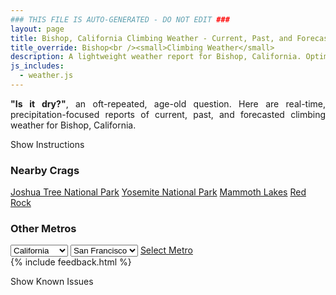 ```yaml
---
### THIS FILE IS AUTO-GENERATED - DO NOT EDIT ###
layout: page
title: Bishop, California Climbing Weather - Current, Past, and Forecasted Report
title_override: Bishop<br /><small>Climbing Weather</small>
description: A lightweight weather report for Bishop, California. Optimized for slow internet connections.
js_includes:
  - weather.js
---
```


<section class="measure center lh-copy f5-ns f6 ph2 mv4" style="text-align: justify;">
<strong>"Is it dry?"</strong>, an oft-repeated, age-old question. Here are real-time,
precipitation-focused reports of current, past, and forecasted climbing weather for Bishop, California.
</section>

<p id="settings-toggle" class="mw5 b center tc hover-light-red black-70 pointer">Show Instructions</p>
<section id="settings" class="overflow-hidden" style="display:none;">
    <div class="mv2 ph2 center">
        <div class="fn f6 tc pv2">
            <p class="measure lh-copy center"><strong>Show/hide hourly forecasts</strong> by clicking the desired day.</p>
            <hr class="mw5 p0 mv2 o-60 b0 bt b--light-red light-red bg-light-red">
            <p class="measure lh-copy center"><strong>Current and Past conditions</strong> are measured by the nearest weather station. <strong>Forecast conditions</strong> are calculated and polled separately.</p>
            <hr class="mw5 p0 mv2 o-60 b0 bt b--light-red light-red bg-light-red">
            <p class="measure lh-copy center"><strong>Having issues?</strong> Try <a id="clear-cache" class="no-underline relative fancy-link light-red hover-light-red" href="#">clearing the local cache</a>.</p>
            <hr class="mw5 p0 mv2 o-60 b0 bt b--light-red light-red bg-light-red">
            <p class="measure lh-copy center">Weather data sourced from <a class="no-underline fancy-link relative light-red" target="_blank" href="https://www.weather.gov/documentation/services-web-api">weather.gov</a>.</p>
        </div>
    </div>
</section>
<section id="weather" data-crag="bishop-california" class="mv4-ns mv3 ph2 center"></section>
<section id="nearby" class="tc lh-copy">
  <h3>Nearby Crags</h3>
<a class="nowrap no-underline fancy-link relative light-red mh3" href="/crags/joshua-tree-national-park-california-weather.html">Joshua Tree National Park</a>
<a class="nowrap no-underline fancy-link relative light-red mh3" href="/crags/yosemite-national-park-california-weather.html">Yosemite National Park</a>
<a class="nowrap no-underline fancy-link relative light-red mh3" href="/crags/mammoth-lakes-california-weather.html">Mammoth Lakes</a>
<a class="nowrap no-underline fancy-link relative light-red mh3" href="/crags/red-rock-nevada-weather.html">Red Rock</a>
</section>
<section id="nearby" class="tc lh-copy">
  <h3>Other Metros</h3>
  <select class="ma1 bg-near-white pa2" id="stateSel">
    <option value="Texas">Texas</option>
    <option value="Washington">Washington</option>
    <option value="Colorado">Colorado</option>
    <option value="Tennessee">Tennessee</option>
    <option value="Utah">Utah</option>
    <option value="California" selected>California</option>
  </select>
  <select class="ma1 bg-near-white pa2" id="citySel">
    <option value="San Francisco" selected>San Francisco</option>
    <option value="Los Angeles">Los Angeles</option>
  </select>
  <a id="selectMetro" class="f6 link dim ph3 pv2 ma1 dib white bg-light-red" href="/crags/san-francisco-california-weather.html">Select Metro</a>
  <script>
    var states = [];
    states["Texas"] = "Austin"
    states["Washington"] = "Seattle"
    states["Colorado"] = "Denver"
    states["Tennessee"] = "Nashville"
    states["Utah"] = "Salt Lake City"
    states["California"] = "San Francisco|Los Angeles"
  </script>
</section>
{% include feedback.html %}
<p id="issues-toggle" class="mw5 b center tc hover-light-red black-70 pointer">Show Known Issues</p>
<section id="issues" class="overflow-hidden tc f6">
</section>

<script>
  var weekly_VEF_14_168 = {"updated":"2021-07-27T07:33:04+00:00","units":"us","forecastGenerator":"BaselineForecastGenerator","generatedAt":"2021-07-27T08:44:27+00:00","updateTime":"2021-07-27T07:33:04+00:00","validTimes":"2021-07-27T01:00:00+00:00/P8DT6H","elevation":{"value":1296.0096,"unitCode":"unit:m"},"periods":[{"number":1,"name":"Overnight","startTime":"2021-07-27T01:00:00-07:00","endTime":"2021-07-27T06:00:00-07:00","isDaytime":false,"temperature":64,"temperatureUnit":"F","temperatureTrend":"rising","windSpeed":"6 mph","windDirection":"SW","icon":"https://api.weather.gov/icons/land/night/sct?size=medium","shortForecast":"Partly Cloudy","detailedForecast":"Partly cloudy. Low around 64, with temperatures rising to around 69 overnight. Southwest wind around 6 mph."},{"number":2,"name":"Tuesday","startTime":"2021-07-27T06:00:00-07:00","endTime":"2021-07-27T18:00:00-07:00","isDaytime":true,"temperature":93,"temperatureUnit":"F","temperatureTrend":"falling","windSpeed":"2 to 12 mph","windDirection":"SSE","icon":"https://api.weather.gov/icons/land/day/few/tsra_hi,20?size=medium","shortForecast":"Sunny then Slight Chance Showers And Thunderstorms","detailedForecast":"A slight chance of showers and thunderstorms after 3pm. Sunny. High near 93, with temperatures falling to around 91 in the afternoon. South southeast wind 2 to 12 mph, with gusts as high as 20 mph. Chance of precipitation is 20%."},{"number":3,"name":"Tuesday Night","startTime":"2021-07-27T18:00:00-07:00","endTime":"2021-07-28T06:00:00-07:00","isDaytime":false,"temperature":65,"temperatureUnit":"F","temperatureTrend":"rising","windSpeed":"3 to 10 mph","windDirection":"W","icon":"https://api.weather.gov/icons/land/night/tsra_hi,20/sct?size=medium","shortForecast":"Slight Chance Showers And Thunderstorms then Partly Cloudy","detailedForecast":"A slight chance of showers and thunderstorms before 7pm. Partly cloudy. Low around 65, with temperatures rising to around 69 overnight. West wind 3 to 10 mph, with gusts as high as 18 mph. Chance of precipitation is 20%."},{"number":4,"name":"Wednesday","startTime":"2021-07-28T06:00:00-07:00","endTime":"2021-07-28T18:00:00-07:00","isDaytime":true,"temperature":93,"temperatureUnit":"F","temperatureTrend":null,"windSpeed":"2 to 13 mph","windDirection":"SSW","icon":"https://api.weather.gov/icons/land/day/tsra_hi,30?size=medium","shortForecast":"Chance Showers And Thunderstorms","detailedForecast":"A chance of showers and thunderstorms between 11am and 5pm. Mostly sunny, with a high near 93. South southwest wind 2 to 13 mph, with gusts as high as 21 mph. Chance of precipitation is 30%."},{"number":5,"name":"Wednesday Night","startTime":"2021-07-28T18:00:00-07:00","endTime":"2021-07-29T06:00:00-07:00","isDaytime":false,"temperature":64,"temperatureUnit":"F","temperatureTrend":null,"windSpeed":"5 to 13 mph","windDirection":"WNW","icon":"https://api.weather.gov/icons/land/night/few?size=medium","shortForecast":"Mostly Clear","detailedForecast":"Mostly clear, with a low around 64. West northwest wind 5 to 13 mph, with gusts as high as 22 mph."},{"number":6,"name":"Thursday","startTime":"2021-07-29T06:00:00-07:00","endTime":"2021-07-29T18:00:00-07:00","isDaytime":true,"temperature":95,"temperatureUnit":"F","temperatureTrend":null,"windSpeed":"3 to 13 mph","windDirection":"NNW","icon":"https://api.weather.gov/icons/land/day/tsra_hi,40?size=medium","shortForecast":"Chance Showers And Thunderstorms","detailedForecast":"A chance of showers and thunderstorms after 11am. Mostly sunny, with a high near 95. Chance of precipitation is 40%."},{"number":7,"name":"Thursday Night","startTime":"2021-07-29T18:00:00-07:00","endTime":"2021-07-30T06:00:00-07:00","isDaytime":false,"temperature":66,"temperatureUnit":"F","temperatureTrend":null,"windSpeed":"5 to 13 mph","windDirection":"WNW","icon":"https://api.weather.gov/icons/land/night/tsra_hi,20/sct?size=medium","shortForecast":"Slight Chance Showers And Thunderstorms then Partly Cloudy","detailedForecast":"A slight chance of showers and thunderstorms before 11pm. Partly cloudy, with a low around 66. Chance of precipitation is 20%."},{"number":8,"name":"Friday","startTime":"2021-07-30T06:00:00-07:00","endTime":"2021-07-30T18:00:00-07:00","isDaytime":true,"temperature":94,"temperatureUnit":"F","temperatureTrend":null,"windSpeed":"6 to 16 mph","windDirection":"W","icon":"https://api.weather.gov/icons/land/day/tsra_hi?size=medium","shortForecast":"Chance Showers And Thunderstorms","detailedForecast":"A chance of showers and thunderstorms between 11am and 5pm, then a chance of showers and thunderstorms. Mostly sunny, with a high near 94."},{"number":9,"name":"Friday Night","startTime":"2021-07-30T18:00:00-07:00","endTime":"2021-07-31T06:00:00-07:00","isDaytime":false,"temperature":66,"temperatureUnit":"F","temperatureTrend":null,"windSpeed":"6 to 16 mph","windDirection":"W","icon":"https://api.weather.gov/icons/land/night/tsra_sct?size=medium","shortForecast":"Chance Showers And Thunderstorms","detailedForecast":"A chance of showers and thunderstorms. Mostly cloudy, with a low around 66."},{"number":10,"name":"Saturday","startTime":"2021-07-31T06:00:00-07:00","endTime":"2021-07-31T18:00:00-07:00","isDaytime":true,"temperature":88,"temperatureUnit":"F","temperatureTrend":null,"windSpeed":"5 to 15 mph","windDirection":"S","icon":"https://api.weather.gov/icons/land/day/tsra_sct?size=medium","shortForecast":"Chance Showers And Thunderstorms","detailedForecast":"A slight chance of rain showers before 11am, then a chance of showers and thunderstorms between 11am and 5pm, then a chance of showers and thunderstorms. Partly sunny, with a high near 88."},{"number":11,"name":"Saturday Night","startTime":"2021-07-31T18:00:00-07:00","endTime":"2021-08-01T06:00:00-07:00","isDaytime":false,"temperature":63,"temperatureUnit":"F","temperatureTrend":null,"windSpeed":"6 to 14 mph","windDirection":"WNW","icon":"https://api.weather.gov/icons/land/night/tsra_sct/bkn?size=medium","shortForecast":"Chance Showers And Thunderstorms then Mostly Cloudy","detailedForecast":"A chance of showers and thunderstorms before 11pm. Mostly cloudy, with a low around 63."},{"number":12,"name":"Sunday","startTime":"2021-08-01T06:00:00-07:00","endTime":"2021-08-01T18:00:00-07:00","isDaytime":true,"temperature":90,"temperatureUnit":"F","temperatureTrend":null,"windSpeed":"6 to 15 mph","windDirection":"WNW","icon":"https://api.weather.gov/icons/land/day/tsra_hi?size=medium","shortForecast":"Slight Chance Showers And Thunderstorms","detailedForecast":"A slight chance of showers and thunderstorms after 11am. Mostly sunny, with a high near 90."},{"number":13,"name":"Sunday Night","startTime":"2021-08-01T18:00:00-07:00","endTime":"2021-08-02T06:00:00-07:00","isDaytime":false,"temperature":62,"temperatureUnit":"F","temperatureTrend":null,"windSpeed":"6 to 14 mph","windDirection":"WNW","icon":"https://api.weather.gov/icons/land/night/tsra_hi/sct?size=medium","shortForecast":"Slight Chance Showers And Thunderstorms then Partly Cloudy","detailedForecast":"A slight chance of showers and thunderstorms before 11pm. Partly cloudy, with a low around 62."},{"number":14,"name":"Monday","startTime":"2021-08-02T06:00:00-07:00","endTime":"2021-08-02T18:00:00-07:00","isDaytime":true,"temperature":93,"temperatureUnit":"F","temperatureTrend":null,"windSpeed":"6 to 14 mph","windDirection":"S","icon":"https://api.weather.gov/icons/land/day/few?size=medium","shortForecast":"Sunny","detailedForecast":"Sunny, with a high near 93."}]}
  var hourly_VEF_14_168 = {"@context":["https://geojson.org/geojson-ld/geojson-context.jsonld",{"@version":"1.1","wx":"https://api.weather.gov/ontology#","geo":"http://www.opengis.net/ont/geosparql#","unit":"http://codes.wmo.int/common/unit/","@vocab":"https://api.weather.gov/ontology#"}],"type":"Feature","geometry":{"type":"Polygon","coordinates":[[[-118.4359379,37.3613888],[-118.43111449999999,37.3394267],[-118.40343299999999,37.343266299999996],[-118.40825099999999,37.3652289],[-118.4359379,37.3613888]]]},"properties":{"updated":"2021-07-27T07:33:04+00:00","units":"us","forecastGenerator":"HourlyForecastGenerator","generatedAt":"2021-07-27T08:44:28+00:00","updateTime":"2021-07-27T07:33:04+00:00","validTimes":"2021-07-27T01:00:00+00:00/P8DT6H","elevation":{"value":1296.0096,"unitCode":"unit:m"},"periods":[{"number":1,"name":"","startTime":"2021-07-27T01:00:00-07:00","endTime":"2021-07-27T02:00:00-07:00","isDaytime":false,"temperature":77,"temperatureUnit":"F","temperatureTrend":null,"windSpeed":"6 mph","windDirection":"SSE","icon":"https://api.weather.gov/icons/land/night/sct?size=small","shortForecast":"Partly Cloudy","detailedForecast":""},{"number":2,"name":"","startTime":"2021-07-27T02:00:00-07:00","endTime":"2021-07-27T03:00:00-07:00","isDaytime":false,"temperature":74,"temperatureUnit":"F","temperatureTrend":null,"windSpeed":"6 mph","windDirection":"SSE","icon":"https://api.weather.gov/icons/land/night/sct?size=small","shortForecast":"Partly Cloudy","detailedForecast":""},{"number":3,"name":"","startTime":"2021-07-27T03:00:00-07:00","endTime":"2021-07-27T04:00:00-07:00","isDaytime":false,"temperature":72,"temperatureUnit":"F","temperatureTrend":null,"windSpeed":"5 mph","windDirection":"SSW","icon":"https://api.weather.gov/icons/land/night/sct?size=small","shortForecast":"Partly Cloudy","detailedForecast":""},{"number":4,"name":"","startTime":"2021-07-27T04:00:00-07:00","endTime":"2021-07-27T05:00:00-07:00","isDaytime":false,"temperature":70,"temperatureUnit":"F","temperatureTrend":null,"windSpeed":"3 mph","windDirection":"SW","icon":"https://api.weather.gov/icons/land/night/sct?size=small","shortForecast":"Partly Cloudy","detailedForecast":""},{"number":5,"name":"","startTime":"2021-07-27T05:00:00-07:00","endTime":"2021-07-27T06:00:00-07:00","isDaytime":false,"temperature":69,"temperatureUnit":"F","temperatureTrend":null,"windSpeed":"3 mph","windDirection":"W","icon":"https://api.weather.gov/icons/land/night/few?size=small","shortForecast":"Mostly Clear","detailedForecast":""},{"number":6,"name":"","startTime":"2021-07-27T06:00:00-07:00","endTime":"2021-07-27T07:00:00-07:00","isDaytime":true,"temperature":66,"temperatureUnit":"F","temperatureTrend":null,"windSpeed":"3 mph","windDirection":"W","icon":"https://api.weather.gov/icons/land/day/few?size=small","shortForecast":"Sunny","detailedForecast":""},{"number":7,"name":"","startTime":"2021-07-27T07:00:00-07:00","endTime":"2021-07-27T08:00:00-07:00","isDaytime":true,"temperature":65,"temperatureUnit":"F","temperatureTrend":null,"windSpeed":"3 mph","windDirection":"WNW","icon":"https://api.weather.gov/icons/land/day/few?size=small","shortForecast":"Sunny","detailedForecast":""},{"number":8,"name":"","startTime":"2021-07-27T08:00:00-07:00","endTime":"2021-07-27T09:00:00-07:00","isDaytime":true,"temperature":69,"temperatureUnit":"F","temperatureTrend":null,"windSpeed":"2 mph","windDirection":"NW","icon":"https://api.weather.gov/icons/land/day/few?size=small","shortForecast":"Sunny","detailedForecast":""},{"number":9,"name":"","startTime":"2021-07-27T09:00:00-07:00","endTime":"2021-07-27T10:00:00-07:00","isDaytime":true,"temperature":73,"temperatureUnit":"F","temperatureTrend":null,"windSpeed":"2 mph","windDirection":"SE","icon":"https://api.weather.gov/icons/land/day/few?size=small","shortForecast":"Sunny","detailedForecast":""},{"number":10,"name":"","startTime":"2021-07-27T10:00:00-07:00","endTime":"2021-07-27T11:00:00-07:00","isDaytime":true,"temperature":80,"temperatureUnit":"F","temperatureTrend":null,"windSpeed":"3 mph","windDirection":"SE","icon":"https://api.weather.gov/icons/land/day/few?size=small","shortForecast":"Sunny","detailedForecast":""},{"number":11,"name":"","startTime":"2021-07-27T11:00:00-07:00","endTime":"2021-07-27T12:00:00-07:00","isDaytime":true,"temperature":84,"temperatureUnit":"F","temperatureTrend":null,"windSpeed":"6 mph","windDirection":"SE","icon":"https://api.weather.gov/icons/land/day/sct?size=small","shortForecast":"Mostly Sunny","detailedForecast":""},{"number":12,"name":"","startTime":"2021-07-27T12:00:00-07:00","endTime":"2021-07-27T13:00:00-07:00","isDaytime":true,"temperature":87,"temperatureUnit":"F","temperatureTrend":null,"windSpeed":"8 mph","windDirection":"SE","icon":"https://api.weather.gov/icons/land/day/few?size=small","shortForecast":"Sunny","detailedForecast":""},{"number":13,"name":"","startTime":"2021-07-27T13:00:00-07:00","endTime":"2021-07-27T14:00:00-07:00","isDaytime":true,"temperature":89,"temperatureUnit":"F","temperatureTrend":null,"windSpeed":"9 mph","windDirection":"SE","icon":"https://api.weather.gov/icons/land/day/few?size=small","shortForecast":"Sunny","detailedForecast":""},{"number":14,"name":"","startTime":"2021-07-27T14:00:00-07:00","endTime":"2021-07-27T15:00:00-07:00","isDaytime":true,"temperature":91,"temperatureUnit":"F","temperatureTrend":null,"windSpeed":"9 mph","windDirection":"SE","icon":"https://api.weather.gov/icons/land/day/few?size=small","shortForecast":"Sunny","detailedForecast":""},{"number":15,"name":"","startTime":"2021-07-27T15:00:00-07:00","endTime":"2021-07-27T16:00:00-07:00","isDaytime":true,"temperature":92,"temperatureUnit":"F","temperatureTrend":null,"windSpeed":"10 mph","windDirection":"SSE","icon":"https://api.weather.gov/icons/land/day/tsra_hi?size=small","shortForecast":"Slight Chance Showers And Thunderstorms","detailedForecast":""},{"number":16,"name":"","startTime":"2021-07-27T16:00:00-07:00","endTime":"2021-07-27T17:00:00-07:00","isDaytime":true,"temperature":92,"temperatureUnit":"F","temperatureTrend":null,"windSpeed":"10 mph","windDirection":"SE","icon":"https://api.weather.gov/icons/land/day/tsra_hi?size=small","shortForecast":"Slight Chance Showers And Thunderstorms","detailedForecast":""},{"number":17,"name":"","startTime":"2021-07-27T17:00:00-07:00","endTime":"2021-07-27T18:00:00-07:00","isDaytime":true,"temperature":91,"temperatureUnit":"F","temperatureTrend":null,"windSpeed":"12 mph","windDirection":"S","icon":"https://api.weather.gov/icons/land/day/tsra_sct?size=small","shortForecast":"Slight Chance Showers And Thunderstorms","detailedForecast":""},{"number":18,"name":"","startTime":"2021-07-27T18:00:00-07:00","endTime":"2021-07-27T19:00:00-07:00","isDaytime":false,"temperature":91,"temperatureUnit":"F","temperatureTrend":null,"windSpeed":"10 mph","windDirection":"SSE","icon":"https://api.weather.gov/icons/land/night/tsra_hi?size=small","shortForecast":"Slight Chance Showers And Thunderstorms","detailedForecast":""},{"number":19,"name":"","startTime":"2021-07-27T19:00:00-07:00","endTime":"2021-07-27T20:00:00-07:00","isDaytime":false,"temperature":90,"temperatureUnit":"F","temperatureTrend":null,"windSpeed":"10 mph","windDirection":"SW","icon":"https://api.weather.gov/icons/land/night/sct?size=small","shortForecast":"Partly Cloudy","detailedForecast":""},{"number":20,"name":"","startTime":"2021-07-27T20:00:00-07:00","endTime":"2021-07-27T21:00:00-07:00","isDaytime":false,"temperature":88,"temperatureUnit":"F","temperatureTrend":null,"windSpeed":"10 mph","windDirection":"W","icon":"https://api.weather.gov/icons/land/night/sct?size=small","shortForecast":"Partly Cloudy","detailedForecast":""},{"number":21,"name":"","startTime":"2021-07-27T21:00:00-07:00","endTime":"2021-07-27T22:00:00-07:00","isDaytime":false,"temperature":86,"temperatureUnit":"F","temperatureTrend":null,"windSpeed":"8 mph","windDirection":"NW","icon":"https://api.weather.gov/icons/land/night/bkn?size=small","shortForecast":"Mostly Cloudy","detailedForecast":""},{"number":22,"name":"","startTime":"2021-07-27T22:00:00-07:00","endTime":"2021-07-27T23:00:00-07:00","isDaytime":false,"temperature":84,"temperatureUnit":"F","temperatureTrend":null,"windSpeed":"6 mph","windDirection":"WSW","icon":"https://api.weather.gov/icons/land/night/sct?size=small","shortForecast":"Partly Cloudy","detailedForecast":""},{"number":23,"name":"","startTime":"2021-07-27T23:00:00-07:00","endTime":"2021-07-28T00:00:00-07:00","isDaytime":false,"temperature":82,"temperatureUnit":"F","temperatureTrend":null,"windSpeed":"6 mph","windDirection":"WSW","icon":"https://api.weather.gov/icons/land/night/sct?size=small","shortForecast":"Partly Cloudy","detailedForecast":""},{"number":24,"name":"","startTime":"2021-07-28T00:00:00-07:00","endTime":"2021-07-28T01:00:00-07:00","isDaytime":false,"temperature":80,"temperatureUnit":"F","temperatureTrend":null,"windSpeed":"5 mph","windDirection":"W","icon":"https://api.weather.gov/icons/land/night/sct?size=small","shortForecast":"Partly Cloudy","detailedForecast":""},{"number":25,"name":"","startTime":"2021-07-28T01:00:00-07:00","endTime":"2021-07-28T02:00:00-07:00","isDaytime":false,"temperature":77,"temperatureUnit":"F","temperatureTrend":null,"windSpeed":"5 mph","windDirection":"W","icon":"https://api.weather.gov/icons/land/night/sct?size=small","shortForecast":"Partly Cloudy","detailedForecast":""},{"number":26,"name":"","startTime":"2021-07-28T02:00:00-07:00","endTime":"2021-07-28T03:00:00-07:00","isDaytime":false,"temperature":76,"temperatureUnit":"F","temperatureTrend":null,"windSpeed":"5 mph","windDirection":"W","icon":"https://api.weather.gov/icons/land/night/sct?size=small","shortForecast":"Partly Cloudy","detailedForecast":""},{"number":27,"name":"","startTime":"2021-07-28T03:00:00-07:00","endTime":"2021-07-28T04:00:00-07:00","isDaytime":false,"temperature":74,"temperatureUnit":"F","temperatureTrend":null,"windSpeed":"3 mph","windDirection":"WNW","icon":"https://api.weather.gov/icons/land/night/few?size=small","shortForecast":"Mostly Clear","detailedForecast":""},{"number":28,"name":"","startTime":"2021-07-28T04:00:00-07:00","endTime":"2021-07-28T05:00:00-07:00","isDaytime":false,"temperature":71,"temperatureUnit":"F","temperatureTrend":null,"windSpeed":"5 mph","windDirection":"WNW","icon":"https://api.weather.gov/icons/land/night/sct?size=small","shortForecast":"Partly Cloudy","detailedForecast":""},{"number":29,"name":"","startTime":"2021-07-28T05:00:00-07:00","endTime":"2021-07-28T06:00:00-07:00","isDaytime":false,"temperature":69,"temperatureUnit":"F","temperatureTrend":null,"windSpeed":"5 mph","windDirection":"W","icon":"https://api.weather.gov/icons/land/night/sct?size=small","shortForecast":"Partly Cloudy","detailedForecast":""},{"number":30,"name":"","startTime":"2021-07-28T06:00:00-07:00","endTime":"2021-07-28T07:00:00-07:00","isDaytime":true,"temperature":67,"temperatureUnit":"F","temperatureTrend":null,"windSpeed":"3 mph","windDirection":"WNW","icon":"https://api.weather.gov/icons/land/day/sct?size=small","shortForecast":"Mostly Sunny","detailedForecast":""},{"number":31,"name":"","startTime":"2021-07-28T07:00:00-07:00","endTime":"2021-07-28T08:00:00-07:00","isDaytime":true,"temperature":68,"temperatureUnit":"F","temperatureTrend":null,"windSpeed":"3 mph","windDirection":"WNW","icon":"https://api.weather.gov/icons/land/day/sct?size=small","shortForecast":"Mostly Sunny","detailedForecast":""},{"number":32,"name":"","startTime":"2021-07-28T08:00:00-07:00","endTime":"2021-07-28T09:00:00-07:00","isDaytime":true,"temperature":73,"temperatureUnit":"F","temperatureTrend":null,"windSpeed":"2 mph","windDirection":"NNW","icon":"https://api.weather.gov/icons/land/day/few?size=small","shortForecast":"Sunny","detailedForecast":""},{"number":33,"name":"","startTime":"2021-07-28T09:00:00-07:00","endTime":"2021-07-28T10:00:00-07:00","isDaytime":true,"temperature":77,"temperatureUnit":"F","temperatureTrend":null,"windSpeed":"2 mph","windDirection":"N","icon":"https://api.weather.gov/icons/land/day/few?size=small","shortForecast":"Sunny","detailedForecast":""},{"number":34,"name":"","startTime":"2021-07-28T10:00:00-07:00","endTime":"2021-07-28T11:00:00-07:00","isDaytime":true,"temperature":83,"temperatureUnit":"F","temperatureTrend":null,"windSpeed":"3 mph","windDirection":"ENE","icon":"https://api.weather.gov/icons/land/day/sct?size=small","shortForecast":"Mostly Sunny","detailedForecast":""},{"number":35,"name":"","startTime":"2021-07-28T11:00:00-07:00","endTime":"2021-07-28T12:00:00-07:00","isDaytime":true,"temperature":88,"temperatureUnit":"F","temperatureTrend":null,"windSpeed":"6 mph","windDirection":"ESE","icon":"https://api.weather.gov/icons/land/day/tsra_hi?size=small","shortForecast":"Chance Showers And Thunderstorms","detailedForecast":""},{"number":36,"name":"","startTime":"2021-07-28T12:00:00-07:00","endTime":"2021-07-28T13:00:00-07:00","isDaytime":true,"temperature":91,"temperatureUnit":"F","temperatureTrend":null,"windSpeed":"7 mph","windDirection":"ESE","icon":"https://api.weather.gov/icons/land/day/tsra_hi?size=small","shortForecast":"Chance Showers And Thunderstorms","detailedForecast":""},{"number":37,"name":"","startTime":"2021-07-28T13:00:00-07:00","endTime":"2021-07-28T14:00:00-07:00","isDaytime":true,"temperature":92,"temperatureUnit":"F","temperatureTrend":null,"windSpeed":"9 mph","windDirection":"SSE","icon":"https://api.weather.gov/icons/land/day/tsra_hi?size=small","shortForecast":"Chance Showers And Thunderstorms","detailedForecast":""},{"number":38,"name":"","startTime":"2021-07-28T14:00:00-07:00","endTime":"2021-07-28T15:00:00-07:00","isDaytime":true,"temperature":92,"temperatureUnit":"F","temperatureTrend":null,"windSpeed":"10 mph","windDirection":"SSE","icon":"https://api.weather.gov/icons/land/day/tsra_hi?size=small","shortForecast":"Chance Showers And Thunderstorms","detailedForecast":""},{"number":39,"name":"","startTime":"2021-07-28T15:00:00-07:00","endTime":"2021-07-28T16:00:00-07:00","isDaytime":true,"temperature":92,"temperatureUnit":"F","temperatureTrend":null,"windSpeed":"12 mph","windDirection":"S","icon":"https://api.weather.gov/icons/land/day/tsra_hi?size=small","shortForecast":"Chance Showers And Thunderstorms","detailedForecast":""},{"number":40,"name":"","startTime":"2021-07-28T16:00:00-07:00","endTime":"2021-07-28T17:00:00-07:00","isDaytime":true,"temperature":91,"temperatureUnit":"F","temperatureTrend":null,"windSpeed":"13 mph","windDirection":"WSW","icon":"https://api.weather.gov/icons/land/day/tsra_hi?size=small","shortForecast":"Chance Showers And Thunderstorms","detailedForecast":""},{"number":41,"name":"","startTime":"2021-07-28T17:00:00-07:00","endTime":"2021-07-28T18:00:00-07:00","isDaytime":true,"temperature":90,"temperatureUnit":"F","temperatureTrend":null,"windSpeed":"13 mph","windDirection":"W","icon":"https://api.weather.gov/icons/land/day/sct?size=small","shortForecast":"Mostly Sunny","detailedForecast":""},{"number":42,"name":"","startTime":"2021-07-28T18:00:00-07:00","endTime":"2021-07-28T19:00:00-07:00","isDaytime":false,"temperature":89,"temperatureUnit":"F","temperatureTrend":null,"windSpeed":"13 mph","windDirection":"W","icon":"https://api.weather.gov/icons/land/night/sct?size=small","shortForecast":"Partly Cloudy","detailedForecast":""},{"number":43,"name":"","startTime":"2021-07-28T19:00:00-07:00","endTime":"2021-07-28T20:00:00-07:00","isDaytime":false,"temperature":88,"temperatureUnit":"F","temperatureTrend":null,"windSpeed":"12 mph","windDirection":"WNW","icon":"https://api.weather.gov/icons/land/night/sct?size=small","shortForecast":"Partly Cloudy","detailedForecast":""},{"number":44,"name":"","startTime":"2021-07-28T20:00:00-07:00","endTime":"2021-07-28T21:00:00-07:00","isDaytime":false,"temperature":87,"temperatureUnit":"F","temperatureTrend":null,"windSpeed":"10 mph","windDirection":"NW","icon":"https://api.weather.gov/icons/land/night/sct?size=small","shortForecast":"Partly Cloudy","detailedForecast":""},{"number":45,"name":"","startTime":"2021-07-28T21:00:00-07:00","endTime":"2021-07-28T22:00:00-07:00","isDaytime":false,"temperature":85,"temperatureUnit":"F","temperatureTrend":null,"windSpeed":"9 mph","windDirection":"NW","icon":"https://api.weather.gov/icons/land/night/sct?size=small","shortForecast":"Partly Cloudy","detailedForecast":""},{"number":46,"name":"","startTime":"2021-07-28T22:00:00-07:00","endTime":"2021-07-28T23:00:00-07:00","isDaytime":false,"temperature":83,"temperatureUnit":"F","temperatureTrend":null,"windSpeed":"7 mph","windDirection":"NW","icon":"https://api.weather.gov/icons/land/night/few?size=small","shortForecast":"Mostly Clear","detailedForecast":""},{"number":47,"name":"","startTime":"2021-07-28T23:00:00-07:00","endTime":"2021-07-29T00:00:00-07:00","isDaytime":false,"temperature":81,"temperatureUnit":"F","temperatureTrend":null,"windSpeed":"6 mph","windDirection":"NW","icon":"https://api.weather.gov/icons/land/night/few?size=small","shortForecast":"Mostly Clear","detailedForecast":""},{"number":48,"name":"","startTime":"2021-07-29T00:00:00-07:00","endTime":"2021-07-29T01:00:00-07:00","isDaytime":false,"temperature":79,"temperatureUnit":"F","temperatureTrend":null,"windSpeed":"5 mph","windDirection":"NW","icon":"https://api.weather.gov/icons/land/night/few?size=small","shortForecast":"Mostly Clear","detailedForecast":""},{"number":49,"name":"","startTime":"2021-07-29T01:00:00-07:00","endTime":"2021-07-29T02:00:00-07:00","isDaytime":false,"temperature":77,"temperatureUnit":"F","temperatureTrend":null,"windSpeed":"5 mph","windDirection":"WNW","icon":"https://api.weather.gov/icons/land/night/few?size=small","shortForecast":"Mostly Clear","detailedForecast":""},{"number":50,"name":"","startTime":"2021-07-29T02:00:00-07:00","endTime":"2021-07-29T03:00:00-07:00","isDaytime":false,"temperature":75,"temperatureUnit":"F","temperatureTrend":null,"windSpeed":"5 mph","windDirection":"WNW","icon":"https://api.weather.gov/icons/land/night/few?size=small","shortForecast":"Mostly Clear","detailedForecast":""},{"number":51,"name":"","startTime":"2021-07-29T03:00:00-07:00","endTime":"2021-07-29T04:00:00-07:00","isDaytime":false,"temperature":72,"temperatureUnit":"F","temperatureTrend":null,"windSpeed":"5 mph","windDirection":"WNW","icon":"https://api.weather.gov/icons/land/night/few?size=small","shortForecast":"Mostly Clear","detailedForecast":""},{"number":52,"name":"","startTime":"2021-07-29T04:00:00-07:00","endTime":"2021-07-29T05:00:00-07:00","isDaytime":false,"temperature":69,"temperatureUnit":"F","temperatureTrend":null,"windSpeed":"6 mph","windDirection":"WNW","icon":"https://api.weather.gov/icons/land/night/few?size=small","shortForecast":"Mostly Clear","detailedForecast":""},{"number":53,"name":"","startTime":"2021-07-29T05:00:00-07:00","endTime":"2021-07-29T06:00:00-07:00","isDaytime":false,"temperature":68,"temperatureUnit":"F","temperatureTrend":null,"windSpeed":"6 mph","windDirection":"WNW","icon":"https://api.weather.gov/icons/land/night/few?size=small","shortForecast":"Mostly Clear","detailedForecast":""},{"number":54,"name":"","startTime":"2021-07-29T06:00:00-07:00","endTime":"2021-07-29T07:00:00-07:00","isDaytime":true,"temperature":68,"temperatureUnit":"F","temperatureTrend":null,"windSpeed":"5 mph","windDirection":"NW","icon":"https://api.weather.gov/icons/land/day/few?size=small","shortForecast":"Sunny","detailedForecast":""},{"number":55,"name":"","startTime":"2021-07-29T07:00:00-07:00","endTime":"2021-07-29T08:00:00-07:00","isDaytime":true,"temperature":70,"temperatureUnit":"F","temperatureTrend":null,"windSpeed":"5 mph","windDirection":"NW","icon":"https://api.weather.gov/icons/land/day/few?size=small","shortForecast":"Sunny","detailedForecast":""},{"number":56,"name":"","startTime":"2021-07-29T08:00:00-07:00","endTime":"2021-07-29T09:00:00-07:00","isDaytime":true,"temperature":73,"temperatureUnit":"F","temperatureTrend":null,"windSpeed":"3 mph","windDirection":"NNW","icon":"https://api.weather.gov/icons/land/day/few?size=small","shortForecast":"Sunny","detailedForecast":""},{"number":57,"name":"","startTime":"2021-07-29T09:00:00-07:00","endTime":"2021-07-29T10:00:00-07:00","isDaytime":true,"temperature":78,"temperatureUnit":"F","temperatureTrend":null,"windSpeed":"3 mph","windDirection":"N","icon":"https://api.weather.gov/icons/land/day/sct?size=small","shortForecast":"Mostly Sunny","detailedForecast":""},{"number":58,"name":"","startTime":"2021-07-29T10:00:00-07:00","endTime":"2021-07-29T11:00:00-07:00","isDaytime":true,"temperature":85,"temperatureUnit":"F","temperatureTrend":null,"windSpeed":"5 mph","windDirection":"NE","icon":"https://api.weather.gov/icons/land/day/sct?size=small","shortForecast":"Mostly Sunny","detailedForecast":""},{"number":59,"name":"","startTime":"2021-07-29T11:00:00-07:00","endTime":"2021-07-29T12:00:00-07:00","isDaytime":true,"temperature":90,"temperatureUnit":"F","temperatureTrend":null,"windSpeed":"6 mph","windDirection":"ENE","icon":"https://api.weather.gov/icons/land/day/tsra_hi?size=small","shortForecast":"Chance Showers And Thunderstorms","detailedForecast":""},{"number":60,"name":"","startTime":"2021-07-29T12:00:00-07:00","endTime":"2021-07-29T13:00:00-07:00","isDaytime":true,"temperature":92,"temperatureUnit":"F","temperatureTrend":null,"windSpeed":"7 mph","windDirection":"E","icon":"https://api.weather.gov/icons/land/day/tsra_hi?size=small","shortForecast":"Chance Showers And Thunderstorms","detailedForecast":""},{"number":61,"name":"","startTime":"2021-07-29T13:00:00-07:00","endTime":"2021-07-29T14:00:00-07:00","isDaytime":true,"temperature":93,"temperatureUnit":"F","temperatureTrend":null,"windSpeed":"9 mph","windDirection":"SE","icon":"https://api.weather.gov/icons/land/day/tsra_hi?size=small","shortForecast":"Chance Showers And Thunderstorms","detailedForecast":""},{"number":62,"name":"","startTime":"2021-07-29T14:00:00-07:00","endTime":"2021-07-29T15:00:00-07:00","isDaytime":true,"temperature":93,"temperatureUnit":"F","temperatureTrend":null,"windSpeed":"10 mph","windDirection":"SSE","icon":"https://api.weather.gov/icons/land/day/tsra_hi?size=small","shortForecast":"Chance Showers And Thunderstorms","detailedForecast":""},{"number":63,"name":"","startTime":"2021-07-29T15:00:00-07:00","endTime":"2021-07-29T16:00:00-07:00","isDaytime":true,"temperature":93,"temperatureUnit":"F","temperatureTrend":null,"windSpeed":"12 mph","windDirection":"S","icon":"https://api.weather.gov/icons/land/day/tsra_sct?size=small","shortForecast":"Chance Showers And Thunderstorms","detailedForecast":""},{"number":64,"name":"","startTime":"2021-07-29T16:00:00-07:00","endTime":"2021-07-29T17:00:00-07:00","isDaytime":true,"temperature":93,"temperatureUnit":"F","temperatureTrend":null,"windSpeed":"13 mph","windDirection":"WSW","icon":"https://api.weather.gov/icons/land/day/tsra_sct?size=small","shortForecast":"Chance Showers And Thunderstorms","detailedForecast":""},{"number":65,"name":"","startTime":"2021-07-29T17:00:00-07:00","endTime":"2021-07-29T18:00:00-07:00","isDaytime":true,"temperature":92,"temperatureUnit":"F","temperatureTrend":null,"windSpeed":"13 mph","windDirection":"W","icon":"https://api.weather.gov/icons/land/day/tsra_sct?size=small","shortForecast":"Slight Chance Showers And Thunderstorms","detailedForecast":""},{"number":66,"name":"","startTime":"2021-07-29T18:00:00-07:00","endTime":"2021-07-29T19:00:00-07:00","isDaytime":false,"temperature":91,"temperatureUnit":"F","temperatureTrend":null,"windSpeed":"13 mph","windDirection":"W","icon":"https://api.weather.gov/icons/land/night/tsra_hi?size=small","shortForecast":"Slight Chance Showers And Thunderstorms","detailedForecast":""},{"number":67,"name":"","startTime":"2021-07-29T19:00:00-07:00","endTime":"2021-07-29T20:00:00-07:00","isDaytime":false,"temperature":90,"temperatureUnit":"F","temperatureTrend":null,"windSpeed":"13 mph","windDirection":"WNW","icon":"https://api.weather.gov/icons/land/night/tsra_hi?size=small","shortForecast":"Slight Chance Showers And Thunderstorms","detailedForecast":""},{"number":68,"name":"","startTime":"2021-07-29T20:00:00-07:00","endTime":"2021-07-29T21:00:00-07:00","isDaytime":false,"temperature":88,"temperatureUnit":"F","temperatureTrend":null,"windSpeed":"12 mph","windDirection":"NW","icon":"https://api.weather.gov/icons/land/night/tsra_hi?size=small","shortForecast":"Slight Chance Showers And Thunderstorms","detailedForecast":""},{"number":69,"name":"","startTime":"2021-07-29T21:00:00-07:00","endTime":"2021-07-29T22:00:00-07:00","isDaytime":false,"temperature":86,"temperatureUnit":"F","temperatureTrend":null,"windSpeed":"9 mph","windDirection":"NW","icon":"https://api.weather.gov/icons/land/night/tsra_hi?size=small","shortForecast":"Slight Chance Showers And Thunderstorms","detailedForecast":""},{"number":70,"name":"","startTime":"2021-07-29T22:00:00-07:00","endTime":"2021-07-29T23:00:00-07:00","isDaytime":false,"temperature":84,"temperatureUnit":"F","temperatureTrend":null,"windSpeed":"8 mph","windDirection":"WNW","icon":"https://api.weather.gov/icons/land/night/tsra_hi?size=small","shortForecast":"Slight Chance Showers And Thunderstorms","detailedForecast":""},{"number":71,"name":"","startTime":"2021-07-29T23:00:00-07:00","endTime":"2021-07-30T00:00:00-07:00","isDaytime":false,"temperature":82,"temperatureUnit":"F","temperatureTrend":null,"windSpeed":"6 mph","windDirection":"WNW","icon":"https://api.weather.gov/icons/land/night/sct?size=small","shortForecast":"Partly Cloudy","detailedForecast":""},{"number":72,"name":"","startTime":"2021-07-30T00:00:00-07:00","endTime":"2021-07-30T01:00:00-07:00","isDaytime":false,"temperature":80,"temperatureUnit":"F","temperatureTrend":null,"windSpeed":"5 mph","windDirection":"WNW","icon":"https://api.weather.gov/icons/land/night/sct?size=small","shortForecast":"Partly Cloudy","detailedForecast":""},{"number":73,"name":"","startTime":"2021-07-30T01:00:00-07:00","endTime":"2021-07-30T02:00:00-07:00","isDaytime":false,"temperature":78,"temperatureUnit":"F","temperatureTrend":null,"windSpeed":"5 mph","windDirection":"WNW","icon":"https://api.weather.gov/icons/land/night/sct?size=small","shortForecast":"Partly Cloudy","detailedForecast":""},{"number":74,"name":"","startTime":"2021-07-30T02:00:00-07:00","endTime":"2021-07-30T03:00:00-07:00","isDaytime":false,"temperature":76,"temperatureUnit":"F","temperatureTrend":null,"windSpeed":"5 mph","windDirection":"WNW","icon":"https://api.weather.gov/icons/land/night/sct?size=small","shortForecast":"Partly Cloudy","detailedForecast":""},{"number":75,"name":"","startTime":"2021-07-30T03:00:00-07:00","endTime":"2021-07-30T04:00:00-07:00","isDaytime":false,"temperature":74,"temperatureUnit":"F","temperatureTrend":null,"windSpeed":"5 mph","windDirection":"WNW","icon":"https://api.weather.gov/icons/land/night/sct?size=small","shortForecast":"Partly Cloudy","detailedForecast":""},{"number":76,"name":"","startTime":"2021-07-30T04:00:00-07:00","endTime":"2021-07-30T05:00:00-07:00","isDaytime":false,"temperature":71,"temperatureUnit":"F","temperatureTrend":null,"windSpeed":"5 mph","windDirection":"WNW","icon":"https://api.weather.gov/icons/land/night/sct?size=small","shortForecast":"Partly Cloudy","detailedForecast":""},{"number":77,"name":"","startTime":"2021-07-30T05:00:00-07:00","endTime":"2021-07-30T06:00:00-07:00","isDaytime":false,"temperature":69,"temperatureUnit":"F","temperatureTrend":null,"windSpeed":"5 mph","windDirection":"WNW","icon":"https://api.weather.gov/icons/land/night/sct?size=small","shortForecast":"Partly Cloudy","detailedForecast":""},{"number":78,"name":"","startTime":"2021-07-30T06:00:00-07:00","endTime":"2021-07-30T07:00:00-07:00","isDaytime":true,"temperature":67,"temperatureUnit":"F","temperatureTrend":null,"windSpeed":"6 mph","windDirection":"NW","icon":"https://api.weather.gov/icons/land/day/sct?size=small","shortForecast":"Mostly Sunny","detailedForecast":""},{"number":79,"name":"","startTime":"2021-07-30T07:00:00-07:00","endTime":"2021-07-30T08:00:00-07:00","isDaytime":true,"temperature":70,"temperatureUnit":"F","temperatureTrend":null,"windSpeed":"6 mph","windDirection":"NNW","icon":"https://api.weather.gov/icons/land/day/sct?size=small","shortForecast":"Mostly Sunny","detailedForecast":""},{"number":80,"name":"","startTime":"2021-07-30T08:00:00-07:00","endTime":"2021-07-30T09:00:00-07:00","isDaytime":true,"temperature":74,"temperatureUnit":"F","temperatureTrend":null,"windSpeed":"6 mph","windDirection":"N","icon":"https://api.weather.gov/icons/land/day/sct?size=small","shortForecast":"Mostly Sunny","detailedForecast":""},{"number":81,"name":"","startTime":"2021-07-30T09:00:00-07:00","endTime":"2021-07-30T10:00:00-07:00","isDaytime":true,"temperature":79,"temperatureUnit":"F","temperatureTrend":null,"windSpeed":"6 mph","windDirection":"NNE","icon":"https://api.weather.gov/icons/land/day/sct?size=small","shortForecast":"Mostly Sunny","detailedForecast":""},{"number":82,"name":"","startTime":"2021-07-30T10:00:00-07:00","endTime":"2021-07-30T11:00:00-07:00","isDaytime":true,"temperature":85,"temperatureUnit":"F","temperatureTrend":null,"windSpeed":"7 mph","windDirection":"E","icon":"https://api.weather.gov/icons/land/day/sct?size=small","shortForecast":"Mostly Sunny","detailedForecast":""},{"number":83,"name":"","startTime":"2021-07-30T11:00:00-07:00","endTime":"2021-07-30T12:00:00-07:00","isDaytime":true,"temperature":90,"temperatureUnit":"F","temperatureTrend":null,"windSpeed":"8 mph","windDirection":"ESE","icon":"https://api.weather.gov/icons/land/day/tsra_hi?size=small","shortForecast":"Chance Showers And Thunderstorms","detailedForecast":""},{"number":84,"name":"","startTime":"2021-07-30T12:00:00-07:00","endTime":"2021-07-30T13:00:00-07:00","isDaytime":true,"temperature":93,"temperatureUnit":"F","temperatureTrend":null,"windSpeed":"9 mph","windDirection":"SE","icon":"https://api.weather.gov/icons/land/day/tsra_hi?size=small","shortForecast":"Chance Showers And Thunderstorms","detailedForecast":""},{"number":85,"name":"","startTime":"2021-07-30T13:00:00-07:00","endTime":"2021-07-30T14:00:00-07:00","isDaytime":true,"temperature":94,"temperatureUnit":"F","temperatureTrend":null,"windSpeed":"12 mph","windDirection":"S","icon":"https://api.weather.gov/icons/land/day/tsra_hi?size=small","shortForecast":"Chance Showers And Thunderstorms","detailedForecast":""},{"number":86,"name":"","startTime":"2021-07-30T14:00:00-07:00","endTime":"2021-07-30T15:00:00-07:00","isDaytime":true,"temperature":94,"temperatureUnit":"F","temperatureTrend":null,"windSpeed":"13 mph","windDirection":"SSW","icon":"https://api.weather.gov/icons/land/day/tsra_sct?size=small","shortForecast":"Chance Showers And Thunderstorms","detailedForecast":""},{"number":87,"name":"","startTime":"2021-07-30T15:00:00-07:00","endTime":"2021-07-30T16:00:00-07:00","isDaytime":true,"temperature":92,"temperatureUnit":"F","temperatureTrend":null,"windSpeed":"14 mph","windDirection":"SW","icon":"https://api.weather.gov/icons/land/day/tsra_sct?size=small","shortForecast":"Chance Showers And Thunderstorms","detailedForecast":""},{"number":88,"name":"","startTime":"2021-07-30T16:00:00-07:00","endTime":"2021-07-30T17:00:00-07:00","isDaytime":true,"temperature":90,"temperatureUnit":"F","temperatureTrend":null,"windSpeed":"16 mph","windDirection":"W","icon":"https://api.weather.gov/icons/land/day/tsra?size=small","shortForecast":"Chance Showers And Thunderstorms","detailedForecast":""},{"number":89,"name":"","startTime":"2021-07-30T17:00:00-07:00","endTime":"2021-07-30T18:00:00-07:00","isDaytime":true,"temperature":88,"temperatureUnit":"F","temperatureTrend":null,"windSpeed":"16 mph","windDirection":"W","icon":"https://api.weather.gov/icons/land/day/tsra?size=small","shortForecast":"Chance Showers And Thunderstorms","detailedForecast":""},{"number":90,"name":"","startTime":"2021-07-30T18:00:00-07:00","endTime":"2021-07-30T19:00:00-07:00","isDaytime":false,"temperature":87,"temperatureUnit":"F","temperatureTrend":null,"windSpeed":"16 mph","windDirection":"W","icon":"https://api.weather.gov/icons/land/night/tsra_sct?size=small","shortForecast":"Chance Showers And Thunderstorms","detailedForecast":""},{"number":91,"name":"","startTime":"2021-07-30T19:00:00-07:00","endTime":"2021-07-30T20:00:00-07:00","isDaytime":false,"temperature":87,"temperatureUnit":"F","temperatureTrend":null,"windSpeed":"15 mph","windDirection":"W","icon":"https://api.weather.gov/icons/land/night/tsra_sct?size=small","shortForecast":"Chance Showers And Thunderstorms","detailedForecast":""},{"number":92,"name":"","startTime":"2021-07-30T20:00:00-07:00","endTime":"2021-07-30T21:00:00-07:00","isDaytime":false,"temperature":85,"temperatureUnit":"F","temperatureTrend":null,"windSpeed":"14 mph","windDirection":"W","icon":"https://api.weather.gov/icons/land/night/tsra_sct?size=small","shortForecast":"Chance Showers And Thunderstorms","detailedForecast":""},{"number":93,"name":"","startTime":"2021-07-30T21:00:00-07:00","endTime":"2021-07-30T22:00:00-07:00","isDaytime":false,"temperature":83,"temperatureUnit":"F","temperatureTrend":null,"windSpeed":"12 mph","windDirection":"W","icon":"https://api.weather.gov/icons/land/night/tsra_sct?size=small","shortForecast":"Chance Showers And Thunderstorms","detailedForecast":""},{"number":94,"name":"","startTime":"2021-07-30T22:00:00-07:00","endTime":"2021-07-30T23:00:00-07:00","isDaytime":false,"temperature":80,"temperatureUnit":"F","temperatureTrend":null,"windSpeed":"10 mph","windDirection":"W","icon":"https://api.weather.gov/icons/land/night/tsra_sct?size=small","shortForecast":"Chance Showers And Thunderstorms","detailedForecast":""},{"number":95,"name":"","startTime":"2021-07-30T23:00:00-07:00","endTime":"2021-07-31T00:00:00-07:00","isDaytime":false,"temperature":77,"temperatureUnit":"F","temperatureTrend":null,"windSpeed":"9 mph","windDirection":"W","icon":"https://api.weather.gov/icons/land/night/rain_showers?size=small","shortForecast":"Slight Chance Rain Showers","detailedForecast":""},{"number":96,"name":"","startTime":"2021-07-31T00:00:00-07:00","endTime":"2021-07-31T01:00:00-07:00","isDaytime":false,"temperature":76,"temperatureUnit":"F","temperatureTrend":null,"windSpeed":"8 mph","windDirection":"W","icon":"https://api.weather.gov/icons/land/night/rain_showers?size=small","shortForecast":"Slight Chance Rain Showers","detailedForecast":""},{"number":97,"name":"","startTime":"2021-07-31T01:00:00-07:00","endTime":"2021-07-31T02:00:00-07:00","isDaytime":false,"temperature":75,"temperatureUnit":"F","temperatureTrend":null,"windSpeed":"7 mph","windDirection":"W","icon":"https://api.weather.gov/icons/land/night/rain_showers?size=small","shortForecast":"Slight Chance Rain Showers","detailedForecast":""},{"number":98,"name":"","startTime":"2021-07-31T02:00:00-07:00","endTime":"2021-07-31T03:00:00-07:00","isDaytime":false,"temperature":73,"temperatureUnit":"F","temperatureTrend":null,"windSpeed":"6 mph","windDirection":"W","icon":"https://api.weather.gov/icons/land/night/rain_showers?size=small","shortForecast":"Slight Chance Rain Showers","detailedForecast":""},{"number":99,"name":"","startTime":"2021-07-31T03:00:00-07:00","endTime":"2021-07-31T04:00:00-07:00","isDaytime":false,"temperature":71,"temperatureUnit":"F","temperatureTrend":null,"windSpeed":"6 mph","windDirection":"W","icon":"https://api.weather.gov/icons/land/night/rain_showers?size=small","shortForecast":"Slight Chance Rain Showers","detailedForecast":""},{"number":100,"name":"","startTime":"2021-07-31T04:00:00-07:00","endTime":"2021-07-31T05:00:00-07:00","isDaytime":false,"temperature":68,"temperatureUnit":"F","temperatureTrend":null,"windSpeed":"6 mph","windDirection":"W","icon":"https://api.weather.gov/icons/land/night/rain_showers?size=small","shortForecast":"Slight Chance Rain Showers","detailedForecast":""},{"number":101,"name":"","startTime":"2021-07-31T05:00:00-07:00","endTime":"2021-07-31T06:00:00-07:00","isDaytime":false,"temperature":66,"temperatureUnit":"F","temperatureTrend":null,"windSpeed":"6 mph","windDirection":"WSW","icon":"https://api.weather.gov/icons/land/night/rain_showers?size=small","shortForecast":"Slight Chance Rain Showers","detailedForecast":""},{"number":102,"name":"","startTime":"2021-07-31T06:00:00-07:00","endTime":"2021-07-31T07:00:00-07:00","isDaytime":true,"temperature":66,"temperatureUnit":"F","temperatureTrend":null,"windSpeed":"6 mph","windDirection":"WSW","icon":"https://api.weather.gov/icons/land/day/rain_showers?size=small","shortForecast":"Slight Chance Rain Showers","detailedForecast":""},{"number":103,"name":"","startTime":"2021-07-31T07:00:00-07:00","endTime":"2021-07-31T08:00:00-07:00","isDaytime":true,"temperature":67,"temperatureUnit":"F","temperatureTrend":null,"windSpeed":"5 mph","windDirection":"WSW","icon":"https://api.weather.gov/icons/land/day/rain_showers?size=small","shortForecast":"Slight Chance Rain Showers","detailedForecast":""},{"number":104,"name":"","startTime":"2021-07-31T08:00:00-07:00","endTime":"2021-07-31T09:00:00-07:00","isDaytime":true,"temperature":71,"temperatureUnit":"F","temperatureTrend":null,"windSpeed":"5 mph","windDirection":"SW","icon":"https://api.weather.gov/icons/land/day/rain_showers?size=small","shortForecast":"Slight Chance Rain Showers","detailedForecast":""},{"number":105,"name":"","startTime":"2021-07-31T09:00:00-07:00","endTime":"2021-07-31T10:00:00-07:00","isDaytime":true,"temperature":76,"temperatureUnit":"F","temperatureTrend":null,"windSpeed":"6 mph","windDirection":"SSW","icon":"https://api.weather.gov/icons/land/day/rain_showers?size=small","shortForecast":"Slight Chance Rain Showers","detailedForecast":""},{"number":106,"name":"","startTime":"2021-07-31T10:00:00-07:00","endTime":"2021-07-31T11:00:00-07:00","isDaytime":true,"temperature":82,"temperatureUnit":"F","temperatureTrend":null,"windSpeed":"7 mph","windDirection":"SSE","icon":"https://api.weather.gov/icons/land/day/rain_showers?size=small","shortForecast":"Slight Chance Rain Showers","detailedForecast":""},{"number":107,"name":"","startTime":"2021-07-31T11:00:00-07:00","endTime":"2021-07-31T12:00:00-07:00","isDaytime":true,"temperature":86,"temperatureUnit":"F","temperatureTrend":null,"windSpeed":"9 mph","windDirection":"ESE","icon":"https://api.weather.gov/icons/land/day/tsra_sct?size=small","shortForecast":"Chance Showers And Thunderstorms","detailedForecast":""},{"number":108,"name":"","startTime":"2021-07-31T12:00:00-07:00","endTime":"2021-07-31T13:00:00-07:00","isDaytime":true,"temperature":88,"temperatureUnit":"F","temperatureTrend":null,"windSpeed":"10 mph","windDirection":"ESE","icon":"https://api.weather.gov/icons/land/day/tsra_sct?size=small","shortForecast":"Chance Showers And Thunderstorms","detailedForecast":""},{"number":109,"name":"","startTime":"2021-07-31T13:00:00-07:00","endTime":"2021-07-31T14:00:00-07:00","isDaytime":true,"temperature":88,"temperatureUnit":"F","temperatureTrend":null,"windSpeed":"13 mph","windDirection":"E","icon":"https://api.weather.gov/icons/land/day/tsra_sct?size=small","shortForecast":"Chance Showers And Thunderstorms","detailedForecast":""},{"number":110,"name":"","startTime":"2021-07-31T14:00:00-07:00","endTime":"2021-07-31T15:00:00-07:00","isDaytime":true,"temperature":88,"temperatureUnit":"F","temperatureTrend":null,"windSpeed":"14 mph","windDirection":"E","icon":"https://api.weather.gov/icons/land/day/tsra?size=small","shortForecast":"Chance Showers And Thunderstorms","detailedForecast":""},{"number":111,"name":"","startTime":"2021-07-31T15:00:00-07:00","endTime":"2021-07-31T16:00:00-07:00","isDaytime":true,"temperature":87,"temperatureUnit":"F","temperatureTrend":null,"windSpeed":"15 mph","windDirection":"SE","icon":"https://api.weather.gov/icons/land/day/tsra?size=small","shortForecast":"Chance Showers And Thunderstorms","detailedForecast":""},{"number":112,"name":"","startTime":"2021-07-31T16:00:00-07:00","endTime":"2021-07-31T17:00:00-07:00","isDaytime":true,"temperature":87,"temperatureUnit":"F","temperatureTrend":null,"windSpeed":"15 mph","windDirection":"SSW","icon":"https://api.weather.gov/icons/land/day/tsra?size=small","shortForecast":"Chance Showers And Thunderstorms","detailedForecast":""},{"number":113,"name":"","startTime":"2021-07-31T17:00:00-07:00","endTime":"2021-07-31T18:00:00-07:00","isDaytime":true,"temperature":86,"temperatureUnit":"F","temperatureTrend":null,"windSpeed":"14 mph","windDirection":"WSW","icon":"https://api.weather.gov/icons/land/day/tsra?size=small","shortForecast":"Chance Showers And Thunderstorms","detailedForecast":""},{"number":114,"name":"","startTime":"2021-07-31T18:00:00-07:00","endTime":"2021-07-31T19:00:00-07:00","isDaytime":false,"temperature":85,"temperatureUnit":"F","temperatureTrend":null,"windSpeed":"14 mph","windDirection":"W","icon":"https://api.weather.gov/icons/land/night/tsra?size=small","shortForecast":"Chance Showers And Thunderstorms","detailedForecast":""},{"number":115,"name":"","startTime":"2021-07-31T19:00:00-07:00","endTime":"2021-07-31T20:00:00-07:00","isDaytime":false,"temperature":83,"temperatureUnit":"F","temperatureTrend":null,"windSpeed":"13 mph","windDirection":"WNW","icon":"https://api.weather.gov/icons/land/night/tsra?size=small","shortForecast":"Chance Showers And Thunderstorms","detailedForecast":""},{"number":116,"name":"","startTime":"2021-07-31T20:00:00-07:00","endTime":"2021-07-31T21:00:00-07:00","isDaytime":false,"temperature":81,"temperatureUnit":"F","temperatureTrend":null,"windSpeed":"12 mph","windDirection":"WNW","icon":"https://api.weather.gov/icons/land/night/tsra_sct?size=small","shortForecast":"Chance Showers And Thunderstorms","detailedForecast":""},{"number":117,"name":"","startTime":"2021-07-31T21:00:00-07:00","endTime":"2021-07-31T22:00:00-07:00","isDaytime":false,"temperature":78,"temperatureUnit":"F","temperatureTrend":null,"windSpeed":"10 mph","windDirection":"WNW","icon":"https://api.weather.gov/icons/land/night/tsra_sct?size=small","shortForecast":"Chance Showers And Thunderstorms","detailedForecast":""},{"number":118,"name":"","startTime":"2021-07-31T22:00:00-07:00","endTime":"2021-07-31T23:00:00-07:00","isDaytime":false,"temperature":76,"temperatureUnit":"F","temperatureTrend":null,"windSpeed":"10 mph","windDirection":"WNW","icon":"https://api.weather.gov/icons/land/night/tsra_sct?size=small","shortForecast":"Chance Showers And Thunderstorms","detailedForecast":""},{"number":119,"name":"","startTime":"2021-07-31T23:00:00-07:00","endTime":"2021-08-01T00:00:00-07:00","isDaytime":false,"temperature":74,"temperatureUnit":"F","temperatureTrend":null,"windSpeed":"9 mph","windDirection":"WNW","icon":"https://api.weather.gov/icons/land/night/bkn?size=small","shortForecast":"Mostly Cloudy","detailedForecast":""},{"number":120,"name":"","startTime":"2021-08-01T00:00:00-07:00","endTime":"2021-08-01T01:00:00-07:00","isDaytime":false,"temperature":73,"temperatureUnit":"F","temperatureTrend":null,"windSpeed":"8 mph","windDirection":"WNW","icon":"https://api.weather.gov/icons/land/night/bkn?size=small","shortForecast":"Mostly Cloudy","detailedForecast":""},{"number":121,"name":"","startTime":"2021-08-01T01:00:00-07:00","endTime":"2021-08-01T02:00:00-07:00","isDaytime":false,"temperature":71,"temperatureUnit":"F","temperatureTrend":null,"windSpeed":"7 mph","windDirection":"WNW","icon":"https://api.weather.gov/icons/land/night/bkn?size=small","shortForecast":"Mostly Cloudy","detailedForecast":""},{"number":122,"name":"","startTime":"2021-08-01T02:00:00-07:00","endTime":"2021-08-01T03:00:00-07:00","isDaytime":false,"temperature":70,"temperatureUnit":"F","temperatureTrend":null,"windSpeed":"6 mph","windDirection":"W","icon":"https://api.weather.gov/icons/land/night/bkn?size=small","shortForecast":"Mostly Cloudy","detailedForecast":""},{"number":123,"name":"","startTime":"2021-08-01T03:00:00-07:00","endTime":"2021-08-01T04:00:00-07:00","isDaytime":false,"temperature":67,"temperatureUnit":"F","temperatureTrend":null,"windSpeed":"6 mph","windDirection":"W","icon":"https://api.weather.gov/icons/land/night/bkn?size=small","shortForecast":"Mostly Cloudy","detailedForecast":""},{"number":124,"name":"","startTime":"2021-08-01T04:00:00-07:00","endTime":"2021-08-01T05:00:00-07:00","isDaytime":false,"temperature":65,"temperatureUnit":"F","temperatureTrend":null,"windSpeed":"6 mph","windDirection":"WNW","icon":"https://api.weather.gov/icons/land/night/sct?size=small","shortForecast":"Partly Cloudy","detailedForecast":""},{"number":125,"name":"","startTime":"2021-08-01T05:00:00-07:00","endTime":"2021-08-01T06:00:00-07:00","isDaytime":false,"temperature":63,"temperatureUnit":"F","temperatureTrend":null,"windSpeed":"6 mph","windDirection":"WNW","icon":"https://api.weather.gov/icons/land/night/sct?size=small","shortForecast":"Partly Cloudy","detailedForecast":""},{"number":126,"name":"","startTime":"2021-08-01T06:00:00-07:00","endTime":"2021-08-01T07:00:00-07:00","isDaytime":true,"temperature":63,"temperatureUnit":"F","temperatureTrend":null,"windSpeed":"6 mph","windDirection":"WNW","icon":"https://api.weather.gov/icons/land/day/sct?size=small","shortForecast":"Mostly Sunny","detailedForecast":""},{"number":127,"name":"","startTime":"2021-08-01T07:00:00-07:00","endTime":"2021-08-01T08:00:00-07:00","isDaytime":true,"temperature":65,"temperatureUnit":"F","temperatureTrend":null,"windSpeed":"6 mph","windDirection":"NW","icon":"https://api.weather.gov/icons/land/day/sct?size=small","shortForecast":"Mostly Sunny","detailedForecast":""},{"number":128,"name":"","startTime":"2021-08-01T08:00:00-07:00","endTime":"2021-08-01T09:00:00-07:00","isDaytime":true,"temperature":68,"temperatureUnit":"F","temperatureTrend":null,"windSpeed":"6 mph","windDirection":"NW","icon":"https://api.weather.gov/icons/land/day/sct?size=small","shortForecast":"Mostly Sunny","detailedForecast":""},{"number":129,"name":"","startTime":"2021-08-01T09:00:00-07:00","endTime":"2021-08-01T10:00:00-07:00","isDaytime":true,"temperature":73,"temperatureUnit":"F","temperatureTrend":null,"windSpeed":"7 mph","windDirection":"NNW","icon":"https://api.weather.gov/icons/land/day/sct?size=small","shortForecast":"Mostly Sunny","detailedForecast":""},{"number":130,"name":"","startTime":"2021-08-01T10:00:00-07:00","endTime":"2021-08-01T11:00:00-07:00","isDaytime":true,"temperature":79,"temperatureUnit":"F","temperatureTrend":null,"windSpeed":"8 mph","windDirection":"NNE","icon":"https://api.weather.gov/icons/land/day/sct?size=small","shortForecast":"Mostly Sunny","detailedForecast":""},{"number":131,"name":"","startTime":"2021-08-01T11:00:00-07:00","endTime":"2021-08-01T12:00:00-07:00","isDaytime":true,"temperature":84,"temperatureUnit":"F","temperatureTrend":null,"windSpeed":"9 mph","windDirection":"ENE","icon":"https://api.weather.gov/icons/land/day/tsra_hi?size=small","shortForecast":"Slight Chance Showers And Thunderstorms","detailedForecast":""},{"number":132,"name":"","startTime":"2021-08-01T12:00:00-07:00","endTime":"2021-08-01T13:00:00-07:00","isDaytime":true,"temperature":87,"temperatureUnit":"F","temperatureTrend":null,"windSpeed":"10 mph","windDirection":"E","icon":"https://api.weather.gov/icons/land/day/tsra_hi?size=small","shortForecast":"Slight Chance Showers And Thunderstorms","detailedForecast":""},{"number":133,"name":"","startTime":"2021-08-01T13:00:00-07:00","endTime":"2021-08-01T14:00:00-07:00","isDaytime":true,"temperature":88,"temperatureUnit":"F","temperatureTrend":null,"windSpeed":"12 mph","windDirection":"SSE","icon":"https://api.weather.gov/icons/land/day/tsra_hi?size=small","shortForecast":"Slight Chance Showers And Thunderstorms","detailedForecast":""},{"number":134,"name":"","startTime":"2021-08-01T14:00:00-07:00","endTime":"2021-08-01T15:00:00-07:00","isDaytime":true,"temperature":89,"temperatureUnit":"F","temperatureTrend":null,"windSpeed":"13 mph","windDirection":"S","icon":"https://api.weather.gov/icons/land/day/tsra_hi?size=small","shortForecast":"Slight Chance Showers And Thunderstorms","detailedForecast":""},{"number":135,"name":"","startTime":"2021-08-01T15:00:00-07:00","endTime":"2021-08-01T16:00:00-07:00","isDaytime":true,"temperature":90,"temperatureUnit":"F","temperatureTrend":null,"windSpeed":"14 mph","windDirection":"SSW","icon":"https://api.weather.gov/icons/land/day/tsra_hi?size=small","shortForecast":"Slight Chance Showers And Thunderstorms","detailedForecast":""},{"number":136,"name":"","startTime":"2021-08-01T16:00:00-07:00","endTime":"2021-08-01T17:00:00-07:00","isDaytime":true,"temperature":90,"temperatureUnit":"F","temperatureTrend":null,"windSpeed":"15 mph","windDirection":"W","icon":"https://api.weather.gov/icons/land/day/tsra_hi?size=small","shortForecast":"Slight Chance Showers And Thunderstorms","detailedForecast":""},{"number":137,"name":"","startTime":"2021-08-01T17:00:00-07:00","endTime":"2021-08-01T18:00:00-07:00","isDaytime":true,"temperature":89,"temperatureUnit":"F","temperatureTrend":null,"windSpeed":"15 mph","windDirection":"WNW","icon":"https://api.weather.gov/icons/land/day/tsra_hi?size=small","shortForecast":"Slight Chance Showers And Thunderstorms","detailedForecast":""},{"number":138,"name":"","startTime":"2021-08-01T18:00:00-07:00","endTime":"2021-08-01T19:00:00-07:00","isDaytime":false,"temperature":87,"temperatureUnit":"F","temperatureTrend":null,"windSpeed":"14 mph","windDirection":"WNW","icon":"https://api.weather.gov/icons/land/night/tsra_hi?size=small","shortForecast":"Slight Chance Showers And Thunderstorms","detailedForecast":""},{"number":139,"name":"","startTime":"2021-08-01T19:00:00-07:00","endTime":"2021-08-01T20:00:00-07:00","isDaytime":false,"temperature":84,"temperatureUnit":"F","temperatureTrend":null,"windSpeed":"13 mph","windDirection":"WNW","icon":"https://api.weather.gov/icons/land/night/tsra_hi?size=small","shortForecast":"Slight Chance Showers And Thunderstorms","detailedForecast":""},{"number":140,"name":"","startTime":"2021-08-01T20:00:00-07:00","endTime":"2021-08-01T21:00:00-07:00","isDaytime":false,"temperature":81,"temperatureUnit":"F","temperatureTrend":null,"windSpeed":"12 mph","windDirection":"WNW","icon":"https://api.weather.gov/icons/land/night/tsra_hi?size=small","shortForecast":"Slight Chance Showers And Thunderstorms","detailedForecast":""},{"number":141,"name":"","startTime":"2021-08-01T21:00:00-07:00","endTime":"2021-08-01T22:00:00-07:00","isDaytime":false,"temperature":78,"temperatureUnit":"F","temperatureTrend":null,"windSpeed":"10 mph","windDirection":"WNW","icon":"https://api.weather.gov/icons/land/night/tsra_hi?size=small","shortForecast":"Slight Chance Showers And Thunderstorms","detailedForecast":""},{"number":142,"name":"","startTime":"2021-08-01T22:00:00-07:00","endTime":"2021-08-01T23:00:00-07:00","isDaytime":false,"temperature":76,"temperatureUnit":"F","temperatureTrend":null,"windSpeed":"10 mph","windDirection":"WNW","icon":"https://api.weather.gov/icons/land/night/tsra_hi?size=small","shortForecast":"Slight Chance Showers And Thunderstorms","detailedForecast":""},{"number":143,"name":"","startTime":"2021-08-01T23:00:00-07:00","endTime":"2021-08-02T00:00:00-07:00","isDaytime":false,"temperature":74,"temperatureUnit":"F","temperatureTrend":null,"windSpeed":"9 mph","windDirection":"WNW","icon":"https://api.weather.gov/icons/land/night/sct?size=small","shortForecast":"Partly Cloudy","detailedForecast":""},{"number":144,"name":"","startTime":"2021-08-02T00:00:00-07:00","endTime":"2021-08-02T01:00:00-07:00","isDaytime":false,"temperature":73,"temperatureUnit":"F","temperatureTrend":null,"windSpeed":"8 mph","windDirection":"WNW","icon":"https://api.weather.gov/icons/land/night/few?size=small","shortForecast":"Mostly Clear","detailedForecast":""},{"number":145,"name":"","startTime":"2021-08-02T01:00:00-07:00","endTime":"2021-08-02T02:00:00-07:00","isDaytime":false,"temperature":71,"temperatureUnit":"F","temperatureTrend":null,"windSpeed":"7 mph","windDirection":"WNW","icon":"https://api.weather.gov/icons/land/night/few?size=small","shortForecast":"Mostly Clear","detailedForecast":""},{"number":146,"name":"","startTime":"2021-08-02T02:00:00-07:00","endTime":"2021-08-02T03:00:00-07:00","isDaytime":false,"temperature":69,"temperatureUnit":"F","temperatureTrend":null,"windSpeed":"6 mph","windDirection":"W","icon":"https://api.weather.gov/icons/land/night/few?size=small","shortForecast":"Mostly Clear","detailedForecast":""},{"number":147,"name":"","startTime":"2021-08-02T03:00:00-07:00","endTime":"2021-08-02T04:00:00-07:00","isDaytime":false,"temperature":66,"temperatureUnit":"F","temperatureTrend":null,"windSpeed":"6 mph","windDirection":"W","icon":"https://api.weather.gov/icons/land/night/few?size=small","shortForecast":"Mostly Clear","detailedForecast":""},{"number":148,"name":"","startTime":"2021-08-02T04:00:00-07:00","endTime":"2021-08-02T05:00:00-07:00","isDaytime":false,"temperature":64,"temperatureUnit":"F","temperatureTrend":null,"windSpeed":"6 mph","windDirection":"WNW","icon":"https://api.weather.gov/icons/land/night/few?size=small","shortForecast":"Mostly Clear","detailedForecast":""},{"number":149,"name":"","startTime":"2021-08-02T05:00:00-07:00","endTime":"2021-08-02T06:00:00-07:00","isDaytime":false,"temperature":62,"temperatureUnit":"F","temperatureTrend":null,"windSpeed":"6 mph","windDirection":"WNW","icon":"https://api.weather.gov/icons/land/night/few?size=small","shortForecast":"Mostly Clear","detailedForecast":""},{"number":150,"name":"","startTime":"2021-08-02T06:00:00-07:00","endTime":"2021-08-02T07:00:00-07:00","isDaytime":true,"temperature":62,"temperatureUnit":"F","temperatureTrend":null,"windSpeed":"6 mph","windDirection":"WNW","icon":"https://api.weather.gov/icons/land/day/few?size=small","shortForecast":"Sunny","detailedForecast":""},{"number":151,"name":"","startTime":"2021-08-02T07:00:00-07:00","endTime":"2021-08-02T08:00:00-07:00","isDaytime":true,"temperature":64,"temperatureUnit":"F","temperatureTrend":null,"windSpeed":"6 mph","windDirection":"WNW","icon":"https://api.weather.gov/icons/land/day/few?size=small","shortForecast":"Sunny","detailedForecast":""},{"number":152,"name":"","startTime":"2021-08-02T08:00:00-07:00","endTime":"2021-08-02T09:00:00-07:00","isDaytime":true,"temperature":67,"temperatureUnit":"F","temperatureTrend":null,"windSpeed":"7 mph","windDirection":"WNW","icon":"https://api.weather.gov/icons/land/day/few?size=small","shortForecast":"Sunny","detailedForecast":""},{"number":153,"name":"","startTime":"2021-08-02T09:00:00-07:00","endTime":"2021-08-02T10:00:00-07:00","isDaytime":true,"temperature":73,"temperatureUnit":"F","temperatureTrend":null,"windSpeed":"7 mph","windDirection":"WSW","icon":"https://api.weather.gov/icons/land/day/few?size=small","shortForecast":"Sunny","detailedForecast":""},{"number":154,"name":"","startTime":"2021-08-02T10:00:00-07:00","endTime":"2021-08-02T11:00:00-07:00","isDaytime":true,"temperature":80,"temperatureUnit":"F","temperatureTrend":null,"windSpeed":"7 mph","windDirection":"S","icon":"https://api.weather.gov/icons/land/day/few?size=small","shortForecast":"Sunny","detailedForecast":""},{"number":155,"name":"","startTime":"2021-08-02T11:00:00-07:00","endTime":"2021-08-02T12:00:00-07:00","isDaytime":true,"temperature":85,"temperatureUnit":"F","temperatureTrend":null,"windSpeed":"8 mph","windDirection":"SE","icon":"https://api.weather.gov/icons/land/day/few?size=small","shortForecast":"Sunny","detailedForecast":""},{"number":156,"name":"","startTime":"2021-08-02T12:00:00-07:00","endTime":"2021-08-02T13:00:00-07:00","isDaytime":true,"temperature":89,"temperatureUnit":"F","temperatureTrend":null,"windSpeed":"9 mph","windDirection":"SSE","icon":"https://api.weather.gov/icons/land/day/few?size=small","shortForecast":"Sunny","detailedForecast":""}]}}
  var crags_config = [
  {
    "name": "Bishop",
    "note": "Sharp, skin tearing quartz monzonite.",
    "mountainProject": "https://www.mountainproject.com/area/106064825/bishop-area",
    "station": "KBIH",
    "office": "VEF/14,168",
    "coordinates": [
      -118.435,
      37.361
    ]
  }
]</script>
